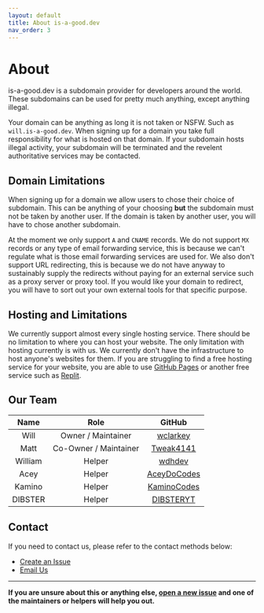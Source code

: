```yaml
---
layout: default
title: About is-a-good.dev
nav_order: 3
---
```


# About
is-a-good.dev is a subdomain provider for developers around the world. These subdomains can be used for pretty much anything, except anything illegal.

Your domain can be anything as long it is not taken or NSFW. Such as `will.is-a-good.dev`.
When signing up for a domain you take full responsibility for what is hosted on that domain. If your subdomain hosts illegal activity, your subdomain will be terminated and the revelent authoritative services may be contacted.

## Domain Limitations
When signing up for a domain we allow users to chose their choice of subdomain. This can be anything of your choosing **but** the subdomain must not be taken by another user.
If the domain is taken by another user, you will have to chose another subdomain.

At the moment we only support `A` and `CNAME` records. We do not support `MX` records or any type of email forwarding service, this is because we can't regulate what is those email forwarding services are used for. 
We also don't support URL redirecting, this is because we do not have anyway to sustainably supply the redirects without paying for an external service such as a proxy server or proxy tool.
If you would like your domain to redirect, you will have to sort out your own external tools for that specific purpose. 

## Hosting and Limitations
We currently support almost every single hosting service. There should be no limitation to where you can host your website. 
The only limitation with hosting currently is with us. We currently don't have the infrastructure to host anyone's websites for them. If you are struggling to find a free hosting service for your website, you are able to use [GitHub Pages](https://docs.github.com/en/pages/getting-started-with-github-pages/about-github-pages) or another free service such as [Replit](https://replit.com).

## Our Team
 
| Name | Role | GitHub |
|:-:|:-:|:-:|
| Will | Owner / Maintainer | [wclarkey](https://github.com/wclarkey) |
| Matt | Co-Owner / Maintainer | [Tweak4141](https://github.com/tweak4141) |
| William | Helper | [wdhdev](https://github.com/wdhdev) |
| Acey | Helper | [AceyDoCodes](https://github.com/aceydocodes) |
| Kamino | Helper | [KaminoCodes](https://github.com/kaminocodes) |
| DIBSTER | Helper | [DIBSTERYT](https://github.com/DIBSTERYT)  |

## Contact
If you need to contact us, please refer to the contact methods below:
- [Create an Issue](https://github.com/is-a-good-dev/register/issues/new)
- [Email Us](mailto:will@is-a-good.dev)

---
**If you are unsure about this or anything else, [open a new issue](https://github.com/is-a-good-dev/register/issues/new) and one of the maintainers or helpers will help you out.**
